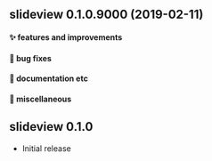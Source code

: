 ## slideview 0.1.0.9000 (2019-02-11)

#### ✨ features and improvements

#### 🐛 bug fixes

#### 💬 documentation etc

#### 🍬 miscellaneous


## slideview 0.1.0

* Initial release
